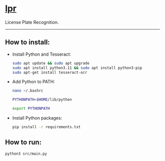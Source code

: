 # [lpr](https://github.com/dudushy/lpr)
License Plate Recognition.

---

<!-- ## Prerequisites:
- [Python 3.11.3](https://www.python.org/downloads/release/python-3113/) -->

## How to install:
- Install Python and Tesseract:
    ```bash
    sudo apt update && sudo apt upgrade
    sudo apt install python3.11 && sudo apt install python3-pip
    sudo apt-get install tesseract-ocr
    ```

- Add Python to PATH:
    ```bash
    nano ~/.bashrc
    ```

    ```bash
    PYTHONPATH=$HOME/lib/python

    export PYTHONPATH
    ```

- Install Python packages:
    ```bash
    pip install -r requirements.txt
    ```

## How to run:
```bash
python3 src/main.py
```
